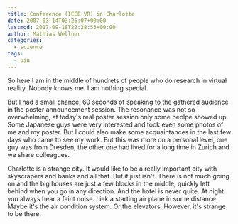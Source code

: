 ```yaml
---
title: Conference (IEEE VR) in Charlotte
date: 2007-03-14T03:26:07+00:00
lastmod: 2017-09-18T22:28:53+00:00
author: Mathias Wellner
categories:
  - science
tags:
  - usa
---
```

So here I am in the middle of hundrets of people who do research in virtual reality. Nobody knows me. I am nothing special. 

But I had a small chance, 60 seconds of speaking to the gathered audience in the poster announcement session. The resonance was not so overwhelming, at today's real poster session only some peolpe showed up. Some Japanese guys were very interested and took even some photos of me and my poster. But I could also make some acquaintances in the last few days who came to see my work. But this was more on a personal level, one guy was from Dresden, the other one had lived for a long time in Zurich and we share colleagues. 

Charlotte is a strange city. It would like to be a really important city with skyscrapers and banks and all that. But it just isn't. There is not much going on and the big houses are just a few blocks in the middle, quickly left behind when you go in any direction. And the hotel is never quite. At night you always hear a faint noise. Liek a starting air plane in some distance. Maybe it's the air condition system. Or the elevators. However, it's strange to be there.